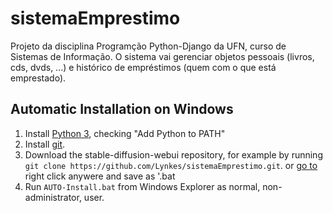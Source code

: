 # sistemaEmprestimo
Projeto da disciplina Programção Python-Django da UFN, curso de Sistemas de Informação. O sistema vai gerenciar objetos pessoais (livros, cds, dvds, ...) e histórico de empréstimos (quem com o que está emprestado).

## Automatic Installation on Windows
1. Install [Python 3](https://www.python.org/downloads/windows/), checking "Add Python to PATH"
2. Install [git](https://git-scm.com/download/win).
3. Download the stable-diffusion-webui repository, for example by running `git clone https://github.com/Lynkes/sistemaEmprestimo.git`.
  or [go to](https://raw.githubusercontent.com/Lynkes/sistemaEmprestimo/master/AUTO-Install.bat) right click anywere and save as '.bat
4. Run `AUTO-Install.bat` from Windows Explorer as normal, non-administrator, user.
